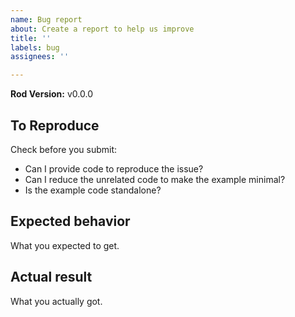```yaml
---
name: Bug report
about: Create a report to help us improve
title: ''
labels: bug
assignees: ''

---
```


**Rod Version:** v0.0.0

## To Reproduce

Check before you submit:

- Can I provide code to reproduce the issue?
- Can I reduce the unrelated code to make the example minimal?
- Is the example code standalone?

## Expected behavior

What you expected to get.

## Actual result

What you actually got.
